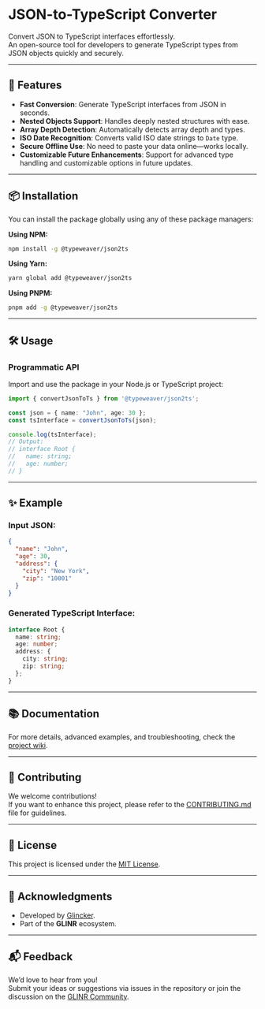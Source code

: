 
# JSON-to-TypeScript Converter

Convert JSON to TypeScript interfaces effortlessly.  
An open-source tool for developers to generate TypeScript types from JSON objects quickly and securely.

---

## 🚀 Features

- **Fast Conversion**: Generate TypeScript interfaces from JSON in seconds.
- **Nested Objects Support**: Handles deeply nested structures with ease.
- **Array Depth Detection**: Automatically detects array depth and types.
- **ISO Date Recognition**: Converts valid ISO date strings to `Date` type.
- **Secure Offline Use**: No need to paste your data online—works locally.
- **Customizable Future Enhancements**: Support for advanced type handling and customizable options in future updates.

---

## 📦 Installation

You can install the package globally using any of these package managers:

**Using NPM:**
```bash
npm install -g @typeweaver/json2ts
```

**Using Yarn:**
```bash
yarn global add @typeweaver/json2ts
```

**Using PNPM:**
```bash
pnpm add -g @typeweaver/json2ts
```

---

## 🛠️ Usage

### Programmatic API

Import and use the package in your Node.js or TypeScript project:

```typescript
import { convertJsonToTs } from '@typeweaver/json2ts';

const json = { name: "John", age: 30 };
const tsInterface = convertJsonToTs(json);

console.log(tsInterface);
// Output:
// interface Root {
//   name: string;
//   age: number;
// }
```

---

## ✨ Example

### Input JSON:
```json
{
  "name": "John",
  "age": 30,
  "address": {
    "city": "New York",
    "zip": "10001"
  }
}
```

### Generated TypeScript Interface:
```typescript
interface Root {
  name: string;
  age: number;
  address: {
    city: string;
    zip: string;
  };
}
```

---

## 📚 Documentation

For more details, advanced examples, and troubleshooting, check the [project wiki](https://github.com/glincker/json-to-typescript/wiki).

---

## 🤝 Contributing

We welcome contributions!  
If you want to enhance this project, please refer to the [CONTRIBUTING.md](CONTRIBUTING.md) file for guidelines.

---

## 📝 License

This project is licensed under the [MIT License](LICENSE).

---

## 🌟 Acknowledgments

- Developed by [Glincker](https://github.com/glincker).  
- Part of the **GLINR** ecosystem.

---

## 📬 Feedback

We’d love to hear from you!  
Submit your ideas or suggestions via issues in the repository or join the discussion on the [GLINR Community](https://community.glinr.dev).
